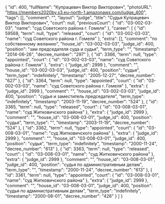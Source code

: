 {
    "id": 400,
    "fullName": "Купрацевич Виктор Викторович",
    "photoURL": "https://members2020by.s3.eu-north-1.amazonaws.com/judge_400",
    "tags": [],
    "comment": "",
    "layout": "judge",
    "title": "Судья Купрацевич Виктор Викторович",
    "court": null,
    "previousCourt": {
        "id": "03-002-03-03",
        "name": "суд Советского района г. Гомеля"
    },
    "career": [
        {
            "id": 59568,
            "term": null,
            "type": "released",
            "court": {
                "id": "03-002-03-03",
                "name": "суд Советского района г. Гомеля"
            },
            "extra": [],
            "comment": "по собственному желанию",
            "house_id": "03-002-03-03",
            "judge_id": 400,
            "position": "зам председателя суда и судья",
            "term_type": "",
            "timestamp": "2014-06-26",
            "decree_number": "297"
        },
        {
            "id": 3366,
            "term": null,
            "type": "appointed",
            "court": {
                "id": "03-002-03-03",
                "name": "суд Советского района г. Гомеля"
            },
            "extra": {
                "judge_id": 2999
            },
            "comment": "",
            "house_id": "03-002-03-03",
            "judge_id": 400,
            "position": "судья",
            "term_type": "indefinitely",
            "timestamp": "2005-12-27",
            "decree_number": "627"
        },
        {
            "id": 3364,
            "term": null,
            "type": "appointed",
            "court": {
                "id": "03-002-03-03",
                "name": "суд Советского района г. Гомеля"
            },
            "extra": {
                "judge_id": 2999
            },
            "comment": "",
            "house_id": "03-002-03-03",
            "judge_id": 400,
            "position": "судья и заместитель председателя",
            "term_type": "indefinitely",
            "timestamp": "2003-11-19",
            "decree_number": "524"
        },
        {
            "id": 3365,
            "term": null,
            "type": "released",
            "court": {
                "id": "03-008-03-01",
                "name": "суд Житковичского района"
            },
            "extra": {
                "judge_id": 2999
            },
            "comment": "",
            "house_id": "03-008-03-01",
            "judge_id": 400,
            "position": "судья",
            "term_type": "",
            "timestamp": "2003-11-19",
            "decree_number": "524"
        },
        {
            "id": 3362,
            "term": null,
            "type": "appointed",
            "court": {
                "id": "03-008-03-01",
                "name": "суд Житковичского района"
            },
            "extra": {
                "judge_id": 2999
            },
            "comment": "",
            "house_id": "03-008-03-01",
            "judge_id": 400,
            "position": "судья",
            "term_type": "indefinitely",
            "timestamp": "2000-11-24",
            "decree_number": "613"
        },
        {
            "id": 3363,
            "term": null,
            "type": "released",
            "court": {
                "id": "03-008-03-01",
                "name": "суд Житковичского района"
            },
            "extra": {
                "judge_id": 2999
            },
            "comment": "",
            "house_id": "03-008-03-01",
            "judge_id": 400,
            "position": "судья по административным делам",
            "term_type": "",
            "timestamp": "2000-11-24",
            "decree_number": "613"
        },
        {
            "id": 3361,
            "term": null,
            "type": "appointed",
            "court": {
                "id": "03-008-03-01",
                "name": "суд Житковичского района"
            },
            "extra": {
                "judge_id": 2999
            },
            "comment": "",
            "house_id": "03-008-03-01",
            "judge_id": 400,
            "position": "судья по административным делам",
            "term_type": "indefinitely",
            "timestamp": "2000-08-01",
            "decree_number": "426"
        }
    ]
}